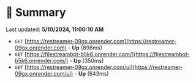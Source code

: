# 📖 Summary
Last updated: **5/10/2024, 11:00:10 AM**

- `GET` [https://restreamer-09gx.onrender.com](https://restreamer-09gx.onrender.com) - **Up** (898ms)
- `GET` [https://filestreambot-b5k6.onrender.com/](https://filestreambot-b5k6.onrender.com/) - **Up** (350ms)
- `GET` [https://restreamer-09gx.onrender.com/ui](https://restreamer-09gx.onrender.com/ui) - **Up** (643ms)
